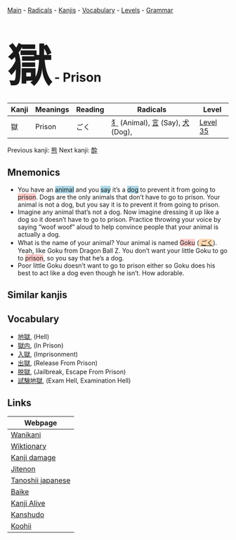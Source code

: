 <style> bigfont {font-size: 100px}</style>
[Main](../README.md) -
[Radicals](../radicals.md) -
[Kanjis](../kanjis.md) -
[Vocabulary](../vocabulary.md) -
[Levels](../levels.md) -
[Grammar](../grammar.md)
# <bigfont> 獄</bigfont> - Prison 

| Kanji | Meanings | Reading | Radicals | Level |
| --- | --- | --- | --- | --- |
| 獄 | Prison | ごく | [犭](../radicals/犭.md) (Animal), [言](../radicals/言.md) (Say), [犬](../radicals/犬.md) (Dog),  | [Level 35](../levels/wk_level35.md) |

Previous kanji: [熊](熊.md) Next kanji: [酔](酔.md) 

## Mnemonics
 * You have an <span style="background-color:#ADD8E6"> animal</span> and you <span style="background-color:#ADD8E6"> say</span> it’s a <span style="background-color:#ADD8E6"> dog</span> to prevent it from going to <span style="background-color:#ffcccb"> prison</span>. Dogs are the only animals that don’t have to go to prison. Your animal is not a dog, but you say it is to prevent it from going to prison.
* Imagine any animal that’s not a dog. Now imagine dressing it up like a dog so it doesn’t have to go to prison. Practice throwing your voice by saying “woof woof” aloud to help convince people that your animal is actually a dog.
* What is the name of your animal? Your animal is named <span style="background-color:#ffcccb"> Goku</span> (<span style="background-color:#fed8b1"> [ごく](https://jisho.org/search/ごく)</span>). Yeah, like Goku from Dragon Ball Z. You don’t want your little Goku to go to <span style="background-color:#ffcccb"> prison</span>, so you say that he’s a dog.
* Poor little Goku doesn’t want to go to prison either so Goku does his best to act like a dog even though he isn’t. How adorable.


## Similar kanjis
 


## Vocabulary
 * [地獄](../vocabulary/獄.md), (Hell)
* [獄内](../vocabulary/獄.md), (In Prison)
* [入獄](../vocabulary/獄.md), (Imprisonment)
* [出獄](../vocabulary/獄.md), (Release From Prison)
* [脱獄](../vocabulary/獄.md), (Jailbreak, Escape From Prison)
* [試験地獄](../vocabulary/獄.md), (Exam Hell, Examination Hell)



## Links 

| Webpage |
| --- |
| [Wanikani          ](https://www.wanikani.com/kanji/獄) |
| [Wiktionary        ](https://en.wiktionary.org/wiki/獄) |
| [Kanji damage      ](http://www.kanjidamage.com/kanji/search?utf8=✓&q=獄) |
| [Jitenon           ](https://jitenon.com/kanji/獄) |
| [Tanoshii japanese ](https://www.tanoshiijapanese.com/dictionary/kanji.cfm?k=獄) |
| [Baike             ](https://baike.baidu.com/item/獄) |
| [Kanji Alive       ](https://app.kanjialive.com/獄) |
| [Kanshudo          ](https://www.kanshudo.com/searchmn?q=獄) |
| [Koohii            ](https://kanji.koohii.com/study/kanji/獄) |
